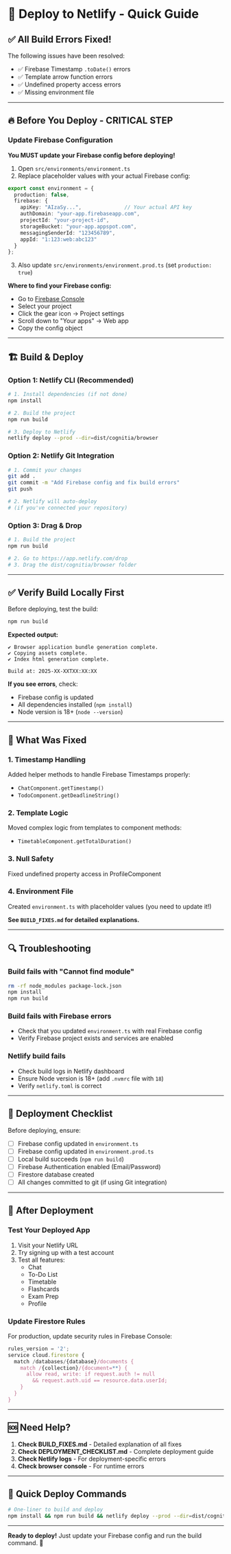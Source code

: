 # 🚀 Deploy to Netlify - Quick Guide

## ✅ All Build Errors Fixed!

The following issues have been resolved:
- ✅ Firebase Timestamp `.toDate()` errors
- ✅ Template arrow function errors  
- ✅ Undefined property access errors
- ✅ Missing environment file

---

## 🔥 Before You Deploy - CRITICAL STEP

### Update Firebase Configuration

**You MUST update your Firebase config before deploying!**

1. Open `src/environments/environment.ts`
2. Replace placeholder values with your actual Firebase config:

```typescript
export const environment = {
  production: false,
  firebase: {
    apiKey: "AIzaSy...",              // Your actual API key
    authDomain: "your-app.firebaseapp.com",
    projectId: "your-project-id",
    storageBucket: "your-app.appspot.com",
    messagingSenderId: "123456789",
    appId: "1:123:web:abc123"
  }
};
```

3. Also update `src/environments/environment.prod.ts` (set `production: true`)

**Where to find your Firebase config:**
- Go to [Firebase Console](https://console.firebase.google.com)
- Select your project
- Click the gear icon → Project settings
- Scroll down to "Your apps" → Web app
- Copy the config object

---

## 🏗️ Build & Deploy

### Option 1: Netlify CLI (Recommended)

```bash
# 1. Install dependencies (if not done)
npm install

# 2. Build the project
npm run build

# 3. Deploy to Netlify
netlify deploy --prod --dir=dist/cognitia/browser
```

### Option 2: Netlify Git Integration

```bash
# 1. Commit your changes
git add .
git commit -m "Add Firebase config and fix build errors"
git push

# 2. Netlify will auto-deploy
# (if you've connected your repository)
```

### Option 3: Drag & Drop

```bash
# 1. Build the project
npm run build

# 2. Go to https://app.netlify.com/drop
# 3. Drag the dist/cognitia/browser folder
```

---

## ✅ Verify Build Locally First

Before deploying, test the build:

```bash
npm run build
```

**Expected output:**
```
✔ Browser application bundle generation complete.
✔ Copying assets complete.
✔ Index html generation complete.

Build at: 2025-XX-XXTXX:XX:XX
```

**If you see errors**, check:
- Firebase config is updated
- All dependencies installed (`npm install`)
- Node version is 18+ (`node --version`)

---

## 🎯 What Was Fixed

### 1. Timestamp Handling
Added helper methods to handle Firebase Timestamps properly:
- `ChatComponent.getTimestamp()`
- `TodoComponent.getDeadlineString()`

### 2. Template Logic
Moved complex logic from templates to component methods:
- `TimetableComponent.getTotalDuration()`

### 3. Null Safety
Fixed undefined property access in ProfileComponent

### 4. Environment File
Created `environment.ts` with placeholder values (you need to update it!)

**See `BUILD_FIXES.md` for detailed explanations.**

---

## 🔍 Troubleshooting

### Build fails with "Cannot find module"
```bash
rm -rf node_modules package-lock.json
npm install
npm run build
```

### Build fails with Firebase errors
- Check that you updated `environment.ts` with real Firebase config
- Verify Firebase project exists and services are enabled

### Netlify build fails
- Check build logs in Netlify dashboard
- Ensure Node version is 18+ (add `.nvmrc` file with `18`)
- Verify `netlify.toml` is correct

---

## 📝 Deployment Checklist

Before deploying, ensure:
- [ ] Firebase config updated in `environment.ts`
- [ ] Firebase config updated in `environment.prod.ts`
- [ ] Local build succeeds (`npm run build`)
- [ ] Firebase Authentication enabled (Email/Password)
- [ ] Firestore database created
- [ ] All changes committed to git (if using Git integration)

---

## 🎉 After Deployment

### Test Your Deployed App
1. Visit your Netlify URL
2. Try signing up with a test account
3. Test all features:
   - Chat
   - To-Do List
   - Timetable
   - Flashcards
   - Exam Prep
   - Profile

### Update Firestore Rules
For production, update security rules in Firebase Console:

```javascript
rules_version = '2';
service cloud.firestore {
  match /databases/{database}/documents {
    match /{collection}/{document=**} {
      allow read, write: if request.auth != null 
        && request.auth.uid == resource.data.userId;
    }
  }
}
```

---

## 🆘 Need Help?

1. **Check BUILD_FIXES.md** - Detailed explanation of all fixes
2. **Check DEPLOYMENT_CHECKLIST.md** - Complete deployment guide
3. **Check Netlify logs** - For deployment-specific errors
4. **Check browser console** - For runtime errors

---

## 🚀 Quick Deploy Commands

```bash
# One-liner to build and deploy
npm install && npm run build && netlify deploy --prod --dir=dist/cognitia/browser
```

---

**Ready to deploy!** Just update your Firebase config and run the build command. 🎉
